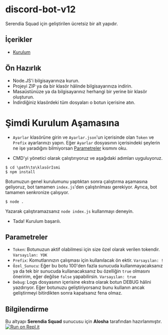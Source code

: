 # discord-bot-v12
Serendia Squad için geliştirilen ücretsiz bir alt yapıdır.
## İçerikler
* [Kurulum](#Kurulum)

## Ön Hazırlık
* Node.JS'i bilgisayarınıza kurun.
* Projeyi ZIP ya da bir klasör hâlinde bilgisayarınıza indirin.
* Masaüstünüze ya da bilgisayarınız herhangi bir yerine bir klasör oluşturun.
* İndirdiğiniz klasördeki tüm dosyaları o botun içerisine atın.


# Şimdi Kurulum Aşamasına
* `Ayarlar` klasörüne girin ve `Ayarlar.json`'un içerisinde olan `Token` ve `Prefix` ayarlarınızı yapın. Eğer `Ayarlar` dosyasının içerisindeki şeylerin ne işe yaradığını bilmiyorsan [Parametreler](#Parametreler) kısmını oku.

* CMD'yi yönetici olarak çalıştırıyoruz ve aşağıdaki adımları uyguluyoruz.

```
$ cd \path\to\klasörIsmi
$ npm install
```

Botumuzun genel kurulumunu yaptıktan sonra çalıştırma aşamasına geliyoruz, bot tamamen `index.js`'den çalıştırılması gerekiyor. Ayrıca, bot tamamen senkronize çalışıyor.
```
$ node .
```
Yazarak çalıştıramazsanız `node index.js` kullanmayı deneyin.

* Tada! Kurulum başarılı.


## Parametreler
* `Token`: Botunuzun aktif olabilmesi için size özel olarak verilen tokendir. `Varsayılan: YOK`
* `Prefix`: Komutlarınızın çalışması için kullanılacak ön ektir. `Varsayılan: !`
* `Özel_Sunucu`: Eğer bu botu 100'den fazla sunucuda kullanmayacaksanız ya da tek bir sunucuda kullanacaksanız bu özelliğin `true` olmasını öneririm, eğer değilse `false` yapabilirsin. `Varsayılan: true`
* `Debug`: Logs dosyasının içerisine ekstra olarak botun DEBUG hâlini yazdırıyor. Eğer botunuzu geliştiriyorsanız bunu kullanın ancak geliştirmeyi bitirdikten sonra kapatsanız fena olmaz.

## Bilgilendirme

Bu altyapı **Serendia Squad** sunucusu için **Alosha** tarafından hazırlanmıştır.
[![Run on Repl.it](https://repl.it/badge/github/serendiasquad/discord-bot-altyapi-v12)](https://repl.it/github/serendiasquad/discord-bot-altyapi-v12)